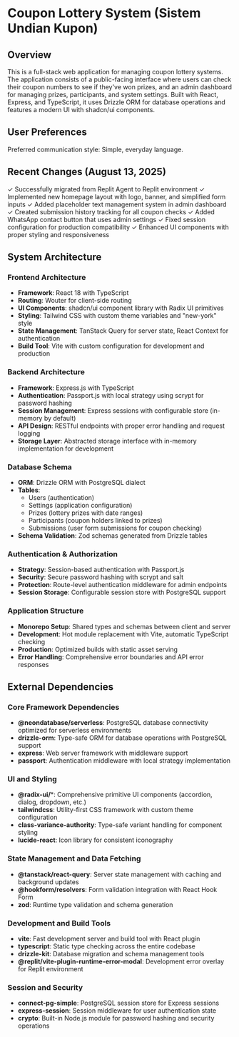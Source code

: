 # Coupon Lottery System (Sistem Undian Kupon)

## Overview

This is a full-stack web application for managing coupon lottery systems. The application consists of a public-facing interface where users can check their coupon numbers to see if they've won prizes, and an admin dashboard for managing prizes, participants, and system settings. Built with React, Express, and TypeScript, it uses Drizzle ORM for database operations and features a modern UI with shadcn/ui components.

## User Preferences

Preferred communication style: Simple, everyday language.

## Recent Changes (August 13, 2025)

✓ Successfully migrated from Replit Agent to Replit environment
✓ Implemented new homepage layout with logo, banner, and simplified form inputs
✓ Added placeholder text management system in admin dashboard  
✓ Created submission history tracking for all coupon checks
✓ Added WhatsApp contact button that uses admin settings
✓ Fixed session configuration for production compatibility
✓ Enhanced UI components with proper styling and responsiveness

## System Architecture

### Frontend Architecture
- **Framework**: React 18 with TypeScript
- **Routing**: Wouter for client-side routing
- **UI Components**: shadcn/ui component library with Radix UI primitives
- **Styling**: Tailwind CSS with custom theme variables and "new-york" style
- **State Management**: TanStack Query for server state, React Context for authentication
- **Build Tool**: Vite with custom configuration for development and production

### Backend Architecture
- **Framework**: Express.js with TypeScript
- **Authentication**: Passport.js with local strategy using scrypt for password hashing
- **Session Management**: Express sessions with configurable store (in-memory by default)
- **API Design**: RESTful endpoints with proper error handling and request logging
- **Storage Layer**: Abstracted storage interface with in-memory implementation for development

### Database Schema
- **ORM**: Drizzle ORM with PostgreSQL dialect
- **Tables**: 
  - Users (authentication)
  - Settings (application configuration)
  - Prizes (lottery prizes with date ranges)
  - Participants (coupon holders linked to prizes)
  - Submissions (user form submissions for coupon checking)
- **Schema Validation**: Zod schemas generated from Drizzle tables

### Authentication & Authorization
- **Strategy**: Session-based authentication with Passport.js
- **Security**: Secure password hashing with scrypt and salt
- **Protection**: Route-level authentication middleware for admin endpoints
- **Session Storage**: Configurable session store with PostgreSQL support

### Application Structure
- **Monorepo Setup**: Shared types and schemas between client and server
- **Development**: Hot module replacement with Vite, automatic TypeScript checking
- **Production**: Optimized builds with static asset serving
- **Error Handling**: Comprehensive error boundaries and API error responses

## External Dependencies

### Core Framework Dependencies
- **@neondatabase/serverless**: PostgreSQL database connectivity optimized for serverless environments
- **drizzle-orm**: Type-safe ORM for database operations with PostgreSQL support
- **express**: Web server framework with middleware support
- **passport**: Authentication middleware with local strategy implementation

### UI and Styling
- **@radix-ui/***: Comprehensive primitive UI components (accordion, dialog, dropdown, etc.)
- **tailwindcss**: Utility-first CSS framework with custom theme configuration
- **class-variance-authority**: Type-safe variant handling for component styling
- **lucide-react**: Icon library for consistent iconography

### State Management and Data Fetching
- **@tanstack/react-query**: Server state management with caching and background updates
- **@hookform/resolvers**: Form validation integration with React Hook Form
- **zod**: Runtime type validation and schema generation

### Development and Build Tools
- **vite**: Fast development server and build tool with React plugin
- **typescript**: Static type checking across the entire codebase
- **drizzle-kit**: Database migration and schema management tools
- **@replit/vite-plugin-runtime-error-modal**: Development error overlay for Replit environment

### Session and Security
- **connect-pg-simple**: PostgreSQL session store for Express sessions
- **express-session**: Session middleware for user authentication state
- **crypto**: Built-in Node.js module for password hashing and security operations